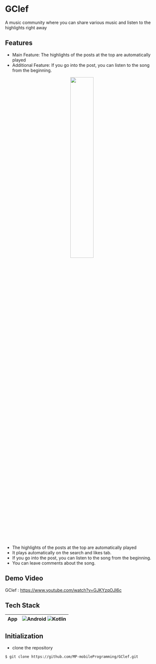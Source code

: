 # **GClef**


A music community where you can share various music and listen to the highlights right away


## Features

- Main Feature: The highlights of the posts at the top are automatically played
- Additional Feature: If you go into the post, you can listen to the song from the beginning.

<p align="center">
<img src = "https://user-images.githubusercontent.com/65584699/230776639-47c866fb-c6db-427b-9754-4583fa42e8af.png" width="39%"> 
</p>

- The highlights of the posts at the top are automatically played
- It plays automatically on the search and likes tab.
- If you go into the post, you can listen to the song from the beginning.
- You can leave comments about the song.

## Demo Video

GClef : <https://www.youtube.com/watch?v=GJKYzqOJI6c>

## Tech Stack

|App|![Android](https://img.shields.io/badge/Android-3DDC84.svg?style=for-the-badge&logo=Android&logoColor=white) ![Kotlin](https://img.shields.io/badge/Kotlin-7F52FF.svg?style=for-the-badge&logo=Kotlin&logoColor=white)|
|:------:|:---:|



## **Initialization**
- clone the repository

```bash
$ git clone https://github.com/MP-mobileProgramming/GClef.git
```



